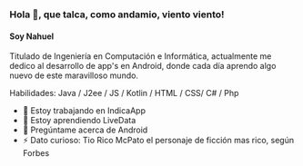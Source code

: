 ### Hola 👋, que talca, como andamio, viento viento!
#### Soy Nahuel
Titulado de Ingeniería en Computación e Informática, actualmente me dedico al desarrollo de app's en Android, donde cada día aprendo algo nuevo de este maravilloso mundo.

Habilidades: Java / J2ee / JS / Kotlin / HTML / CSS/ C# / Php

- 🔭 Estoy trabajando en IndicaApp 
- 🌱 Estoy aprendiendo LiveData 
- 💬 Pregúntame acerca de Android 
- ⚡ Dato curioso: Tio Rico McPato el personaje de ficción mas rico, según Forbes 
